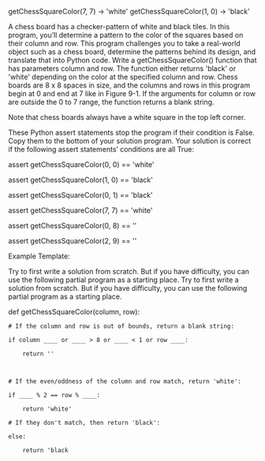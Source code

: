 getChessSquareColor(7, 7)  →  'white'
getChessSquareColor(1, 0)  →  'black'


A chess board has a checker-pattern of white and black tiles. In this program, you’ll determine a pattern to the color of the squares based on their column and row. This program challenges you to take a real-world object such as a chess board, determine the patterns behind its design, and translate that into Python code.
Write a getChessSquareColor() function that has parameters column and row. The function either returns 'black' or 'white' depending on the color at the specified column and row. Chess boards are 8 x 8 spaces in size, and the columns and rows in this program begin at 0 and end at 7 like in Figure 9-1. If the arguments for column or row are outside the 0 to 7 range, the function returns a blank string.

Note that chess boards always have a white square in the top left corner.

These Python assert statements stop the program if their condition is False. Copy them to the bottom of your solution program. Your solution is correct if the following assert statements’ conditions are all True:

assert getChessSquareColor(0, 0) == 'white'

assert getChessSquareColor(1, 0) == 'black'

assert getChessSquareColor(0, 1) == 'black'

assert getChessSquareColor(7, 7) == 'white'

assert getChessSquareColor(0, 8) == ''

assert getChessSquareColor(2, 9) == ''


Example Template:

Try to first write a solution from scratch. But if you have difficulty, you can use the following partial program as a starting place. 
Try to first write a solution from scratch. But if you have difficulty, you can use the following partial program as a starting place.

def getChessSquareColor(column, row):

    # If the column and row is out of bounds, return a blank string:

    if column ____ or ____ > 8 or ____ < 1 or row ____:

        return ''

 

    # If the even/oddness of the column and row match, return 'white':

    if ____ % 2 == row % ____:

        return 'white'

    # If they don't match, then return 'black':

    else:

        return 'black


